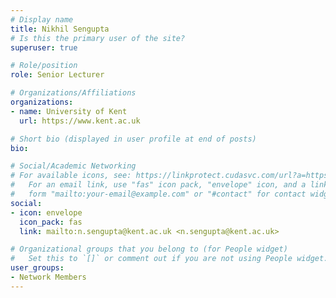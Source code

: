 ```yaml
---
# Display name
title: Nikhil Sengupta
# Is this the primary user of the site?
superuser: true

# Role/position
role: Senior Lecturer

# Organizations/Affiliations
organizations:
- name: University of Kent
  url: https://www.kent.ac.uk

# Short bio (displayed in user profile at end of posts)
bio: 

# Social/Academic Networking
# For available icons, see: https://linkprotect.cudasvc.com/url?a=https%3a%2f%2fsourcethemes.com%2facademic%2fdocs%2fpage-builder%2f%23icons&c=E,1,03Q55I8O6D-V-MsaI5i3Th7UvGHpRVj6l4dANOBXiQaBRckWF-Uxi40d1B8mh5T88rS8FWL6R2UVO5-e4mDAmzVU5C2FJcU0kEkb6Qi2tyc,&typo=1
#   For an email link, use "fas" icon pack, "envelope" icon, and a link in the
#   form "mailto:your-email@example.com" or "#contact" for contact widget.
social:
- icon: envelope
  icon_pack: fas
  link: mailto:n.sengupta@kent.ac.uk <n.sengupta@kent.ac.uk>

# Organizational groups that you belong to (for People widget)
#   Set this to `[]` or comment out if you are not using People widget.
user_groups:
- Network Members
---
```

